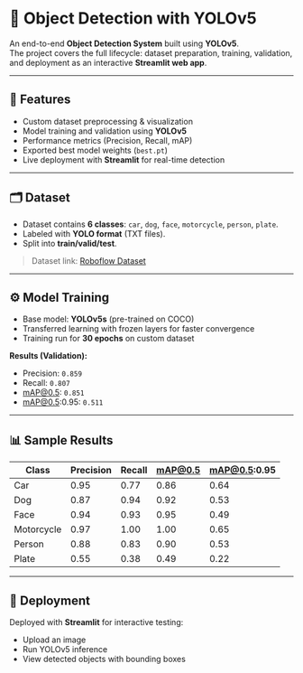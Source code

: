 # 🚀 Object Detection with YOLOv5  

An end-to-end **Object Detection System** built using **YOLOv5**.  
The project covers the full lifecycle: dataset preparation, training, validation, and deployment as an interactive **Streamlit web app**.  

---

## 📌 Features  
- Custom dataset preprocessing & visualization  
- Model training and validation using **YOLOv5**  
- Performance metrics (Precision, Recall, mAP)  
- Exported best model weights (`best.pt`)  
- Live deployment with **Streamlit** for real-time detection  

---

## 🗂️ Dataset  
- Dataset contains **6 classes**: `car`, `dog`, `face`, `motorcycle`, `person`, `plate`.  
- Labeled with **YOLO format** (TXT files).  
- Split into **train/valid/test**.  

> Dataset link: [Roboflow Dataset](https://universe.roboflow.com/arisckm/object-detection-computer-vision-kkdzh/dataset/1)  

---

## ⚙️ Model Training  
- Base model: **YOLOv5s** (pre-trained on COCO)  
- Transferred learning with frozen layers for faster convergence  
- Training run for **30 epochs** on custom dataset  

**Results (Validation):**  
- Precision: `0.859`  
- Recall: `0.807`  
- mAP@0.5: `0.851`  
- mAP@0.5:0.95: `0.511`  

---

## 📊 Sample Results  

| Class        | Precision | Recall | mAP@0.5 | mAP@0.5:0.95 |
|--------------|-----------|--------|---------|--------------|
| Car          | 0.95      | 0.77   | 0.86    | 0.64         |
| Dog          | 0.87      | 0.94   | 0.92    | 0.53         |
| Face         | 0.94      | 0.93   | 0.95    | 0.49         |
| Motorcycle   | 0.97      | 1.00   | 1.00    | 0.65         |
| Person       | 0.88      | 0.83   | 0.90    | 0.53         |
| Plate        | 0.55      | 0.38   | 0.49    | 0.22         |

---

## 🚀 Deployment  

Deployed with **Streamlit** for interactive testing:  
- Upload an image  
- Run YOLOv5 inference  
- View detected objects with bounding boxes  

